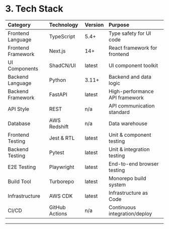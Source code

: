 # 3\. Tech Stack

| Category | Technology | Version | Purpose |
| :--- | :--- | :--- | :--- |
| Frontend Language | TypeScript | 5.4+ | Type safety for UI code |
| Frontend Framework| Next.js | 14+ | React framework for frontend |
| UI Components | ShadCN/UI | latest | UI component toolkit |
| Backend Language | Python | 3.11+ | Backend and data logic |
| Backend Framework | FastAPI | latest | High-performance API framework|
| API Style | REST | n/a | API communication standard |
| Database | AWS Redshift | n/a | Data warehouse |
| Frontend Testing | Jest & RTL | latest | Unit & component testing |
| Backend Testing | Pytest | latest | Unit & integration testing |
| E2E Testing | Playwright | latest | End-to-end browser testing |
| Build Tool | Turborepo | latest | Monorepo build system |
| Infrastructure | AWS CDK | latest | Infrastructure as Code |
| CI/CD | GitHub Actions | n/a | Continuous integration/deploy|

-----
